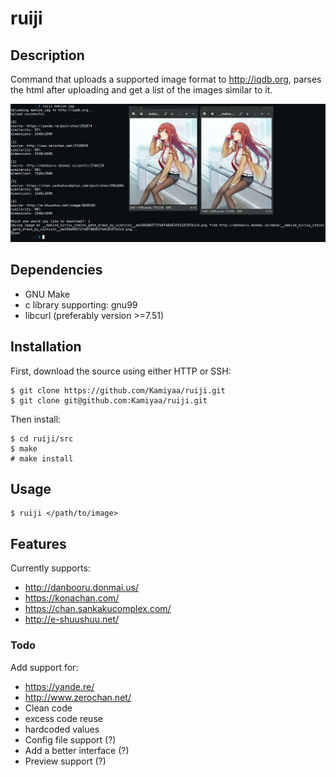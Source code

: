 # ruiji

## Description
Command that uploads a supported image format to http://iqdb.org,
parses the html after uploading and get a list of the images similar to it.

![Alt text](ruiji_screenshot.png?raw=true "ruiji")

## Dependencies
 - GNU Make
 - c library supporting: gnu99
 - libcurl (preferably version >=7.51)

## Installation
First, download the source using either HTTP or SSH: 
```
$ git clone https://github.com/Kamiyaa/ruiji.git
$ git clone git@github.com:Kamiyaa/ruiji.git
```
Then install:
```
$ cd ruiji/src
$ make
# make install
```

## Usage
```
$ ruiji </path/to/image>
```

## Features
Currently supports:
 - http://danbooru.donmai.us/
 - https://konachan.com/
 - https://chan.sankakucomplex.com/
 - http://e-shuushuu.net/

### Todo
Add support for:
 - https://yande.re/
 - http://www.zerochan.net/
 - Clean code
  - excess code reuse
  - hardcoded values
 - Config file support (?)
 - Add a better interface (?)
 - Preview support (?)
